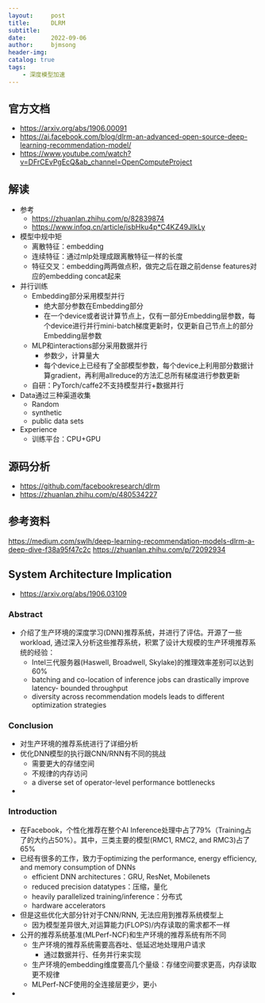 ```yaml
---
layout:     post
title:      DLRM
subtitle:   
date:       2022-09-06
author:     bjmsong
header-img: 
catalog: true
tags:
    - 深度模型加速
---
```

## 官方文档
- https://arxiv.org/abs/1906.00091
- https://ai.facebook.com/blog/dlrm-an-advanced-open-source-deep-learning-recommendation-model/
- https://www.youtube.com/watch?v=DFrCEvPgEcQ&ab_channel=OpenComputeProject

## 解读
- 参考
    - https://zhuanlan.zhihu.com/p/82839874
    - https://www.infoq.cn/article/isbHku4p*C4KZ49JIkLy
- 模型中规中矩
    - 离散特征：embedding
    - 连续特征：通过mlp处理成跟离散特征一样的长度
    - 特征交叉：embedding两两做点积，做完之后在跟之前dense features对应的embedding concat起来
- 并行训练
    - Embedding部分采用模型并行
        - 绝大部分参数在Embedding部分
        - 在一个device或者说计算节点上，仅有一部分Embedding层参数，每个device进行并行mini-batch梯度更新时，仅更新自己节点上的部分Embedding层参数
    - MLP和interactions部分采用数据并行
        - 参数少，计算量大
        - 每个device上已经有了全部模型参数，每个device上利用部分数据计算gradient，再利用allreduce的方法汇总所有梯度进行参数更新
    - 自研：PyTorch/caffe2不支持模型并行+数据并行
- Data通过三种渠道收集
    - Random
    - synthetic
    - public data sets
- Experience
    - 训练平台：CPU+GPU

## 源码分析
- https://github.com/facebookresearch/dlrm
- https://zhuanlan.zhihu.com/p/480534227

## 参考资料
https://medium.com/swlh/deep-learning-recommendation-models-dlrm-a-deep-dive-f38a95f47c2c
https://zhuanlan.zhihu.com/p/72092934

## System Architecture Implication
- https://arxiv.org/abs/1906.03109
### Abstract
- 介绍了生产环境的深度学习(DNN)推荐系统，并进行了评估。开源了一些workload, 通过深入分析这些推荐系统，积累了设计大规模的生产环境推荐系统的经验：
    - Intel三代服务器(Haswell, Broadwell, Skylake)的推理效率差别可以达到60%
    - batching and co-location of inference jobs can drastically improve latency- bounded throughput
    - diversity across recommendation models leads to different optimization strategies
### Conclusion
- 对生产环境的推荐系统进行了详细分析
- 优化DNN模型的执行跟CNN/RNN有不同的挑战
    - 需要更大的存储空间
    - 不规律的内存访问
    - a diverse set of operator-level performance bottlenecks
- 
### Introduction
- 在Facebook，个性化推荐在整个AI Inference处理中占了79%（Training占了的大约占50%）。其中，三类主要的模型(RMC1, RMC2, and RMC3)占了65%
- 已经有很多的工作，致力于optimizing the performance, energy efficiency, and memory consumption of DNNs
    - efficient DNN architectures：GRU, ResNet, Mobilenets
    - reduced precision datatypes：压缩，量化
    - heavily parallelized training/inference：分布式
    - hardware accelerators
- 但是这些优化大部分针对于CNN/RNN, 无法应用到推荐系统模型上
    - 因为模型差异很大,对运算能力(FLOPS)/内存读取的需求都不一样
- 公开的推荐系统基准(MLPerf-NCF)和生产环境的推荐系统有所不同
    - 生产环境的推荐系统需要高吞吐、低延迟地处理用户请求
        - 通过数据并行、任务并行来实现
    - 生产环境的embedding维度要高几个量级：存储空间要求更高，内存读取更不规律
    - MLPerf-NCF使用的全连接层更少，更小
- 

